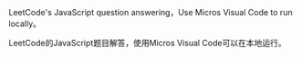LeetCode's JavaScript question answering，Use Micros Visual Code to run locally。

LeetCode的JavaScript题目解答，使用Micros Visual Code可以在本地运行。
